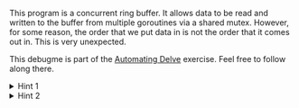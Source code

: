 
This program is a concurrent ring buffer. It allows data to be read and
written to the buffer from multiple goroutines via a shared mutex. However,
for some reason, the order that we put data in is not the order that it comes
out in. This is very unexpected.

This debugme is part of the [Automating Delve][07] exercise. Feel free to
follow along there.

<details>
  <summary>Hint 1</summary>

  After running the Go client program we discovered that when the warning is
  occurring the delta between the indices is `20001`. `20001` is one greater
  than the capacity of the ring buffer.
</details>

<details>
  <summary>Hint 2</summary>

  When the delta is greater than the capacity of the buffer that means the
  writer has written so much data that it has filled up the buffer and has
  also overwritten values that have not been read.
</details>

[07]: https://github.com/jasonkeene/debugging-workshop/blob/master/exercises/07-automating-delve
